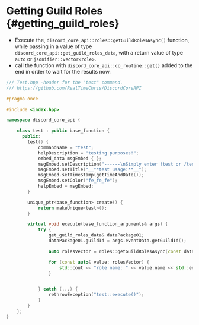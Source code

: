 Getting Guild Roles {#getting_guild_roles}
=============
- Execute the, `discord_core_api::roles::getGuildRolesAsync()` function, while passing in a value of type `discord_core_api::get_guild_roles_data`, with a return value of type `auto` or `jsonifier::vector<role>`.
- call the function with `discord_core_api::co_routine::get()` added to the end in order to wait for the results now.

```cpp
/// Test.hpp -header for the "test" command.
/// https://github.com/RealTimeChris/DiscordCoreAPI

#pragma once

#include <index.hpp>

namespace discord_core_api {

	class test : public base_function {
	  public:
		test() {
			commandName = "test";
			helpDescription = "testing purposes!";
			embed_data msgEmbed { };
			msgEmbed.setDescription("------\nSimply enter !test or /test!\n------");
			msgEmbed.setTitle("__**test usage:**__");
			msgEmbed.setTimeStamp(getTimeAndDate());
			msgEmbed.setColor("fe_fe_fe");
			helpEmbed = msgEmbed;
		}

		unique_ptr<base_function> create() {
			return makeUnique<test>();
		}

		virtual void execute(base_function_arguments& args) {
			try {
				get_guild_roles_data& dataPackage01;
				dataPackage01.guildId = args.eventData.getGuildId();

				auto rolesVector = roles::getGuildRolesAsync(const dataPackage01).get();

				for (const auto& value: rolesVector) {
					std::cout << "role name: " << value.name << std::endl;
				}


			} catch (...) {
				rethrowException("test::execute()");
			}
		}
	};
}
```
